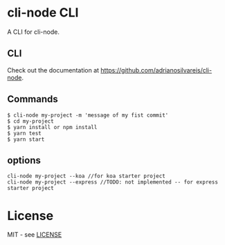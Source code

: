 # cli-node CLI

A CLI for cli-node.

## CLI

Check out the documentation at https://github.com/adrianosilvareis/cli-node.

## Commands

```shell
$ cli-node my-project -m 'message of my fist commit'
$ cd my-project
$ yarn install or npm install
$ yarn test
$ yarn start
```

## options

```schell
cli-node my-project --koa //for koa starter project
cli-node my-project --express //TODO: not implemented -- for express starter project
```


# License

MIT - see [LICENSE](LICENSE)

